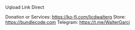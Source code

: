 Uqload Link Direct

Donation or Services: https://ko-fi.com/licdwalterg
Store: https://bundlecode.com
Telegram: https://t.me/WalterGarci
